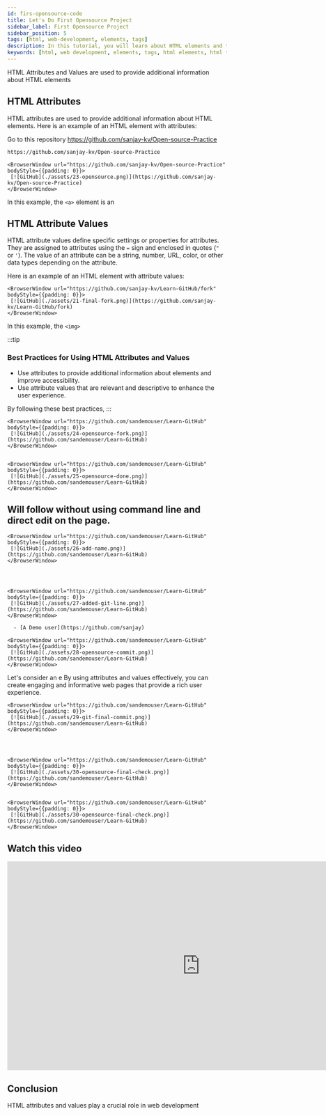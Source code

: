 ```yaml
---
id: firs-opensource-code
title: Let's Do First Opensource Project
sidebar_label: First Opensource Project
sidebar_position: 5
tags: [html, web-development, elements, tags]
description: In this tutorial, you will learn about HTML elements and tags. HTML elements are the building blocks of HTML pages, and tags are used to define the structure of the content.
keywords: [html, web development, elements, tags, html elements, html tags, html tutorial, html basics, web design, web pages, websites, html structure, html elements tutorial, html tags tutorial, html in 2024]
---
```


HTML Attributes and Values are used to provide additional information about HTML elements

## HTML Attributes

HTML attributes are used to provide additional information about HTML elements. 
Here is an example of an HTML element with attributes:

Go to this repository https://github.com/sanjay-kv/Open-source-Practice
```html title="fork the repository"
https://github.com/sanjay-kv/Open-source-Practice
```

    <BrowserWindow url="https://github.com/sanjay-kv/Open-source-Practice" bodyStyle={{padding: 0}}>    
     [![GitHub](./assets/23-opensource.png)](https://github.com/sanjay-kv/Open-source-Practice)
    </BrowserWindow>


In this example, the `<a>` element is an 

## HTML Attribute Values

HTML attribute values define specific settings or properties for attributes. They are assigned to attributes using the `=` sign and enclosed in quotes (`"` or `'`). The value of an attribute can be a string, number, URL, color, or other data types depending on the attribute.

Here is an example of an HTML element with attribute values:


    <BrowserWindow url="https://github.com/sanjay-kv/Learn-GitHub/fork" bodyStyle={{padding: 0}}>    
     [![GitHub](./assets/21-final-fork.png)](https://github.com/sanjay-kv/Learn-GitHub/fork)
    </BrowserWindow>


In this example, the `<img>`

:::tip
### Best Practices for Using HTML Attributes and Values

- Use attributes to provide additional information about elements and improve accessibility.
- Use attribute values that are relevant and descriptive to enhance the user experience.


By following these best practices, 
:::



    <BrowserWindow url="https://github.com/sandemouser/Learn-GitHub" bodyStyle={{padding: 0}}>    
     [![GitHub](./assets/24-opensource-fork.png)](https://github.com/sandemouser/Learn-GitHub)
    </BrowserWindow>


    <BrowserWindow url="https://github.com/sandemouser/Learn-GitHub" bodyStyle={{padding: 0}}>    
     [![GitHub](./assets/25-opensource-done.png)](https://github.com/sandemouser/Learn-GitHub)
    </BrowserWindow>


## Will follow without using command line and direct edit on the page. 




    <BrowserWindow url="https://github.com/sandemouser/Learn-GitHub" bodyStyle={{padding: 0}}>    
     [![GitHub](./assets/26-add-name.png)](https://github.com/sandemouser/Learn-GitHub)
    </BrowserWindow>




    <BrowserWindow url="https://github.com/sandemouser/Learn-GitHub" bodyStyle={{padding: 0}}>    
     [![GitHub](./assets/27-added-git-line.png)](https://github.com/sandemouser/Learn-GitHub)
    </BrowserWindow>

```html title="fork the repository"
  - [A Demo user](https://github.com/sanjay)
```

    <BrowserWindow url="https://github.com/sandemouser/Learn-GitHub" bodyStyle={{padding: 0}}>    
     [![GitHub](./assets/28-opensource-commit.png)](https://github.com/sandemouser/Learn-GitHub)
    </BrowserWindow>

Let's consider an e
By using attributes and values effectively, you can create engaging and informative web pages that provide a rich user experience.


    <BrowserWindow url="https://github.com/sandemouser/Learn-GitHub" bodyStyle={{padding: 0}}>    
     [![GitHub](./assets/29-git-final-commit.png)](https://github.com/sandemouser/Learn-GitHub)
    </BrowserWindow>




    <BrowserWindow url="https://github.com/sandemouser/Learn-GitHub" bodyStyle={{padding: 0}}>    
     [![GitHub](./assets/30-opensource-final-check.png)](https://github.com/sandemouser/Learn-GitHub)
    </BrowserWindow>


    <BrowserWindow url="https://github.com/sandemouser/Learn-GitHub" bodyStyle={{padding: 0}}>    
     [![GitHub](./assets/30-opensource-final-check.png)](https://github.com/sandemouser/Learn-GitHub)
    </BrowserWindow>

## Watch this video
<iframe width="883" height="480" src="https://www.youtube.com/embed/R7NReLBCT_8?list=PLrLTYhoDFx-kiuFiGQqVpYYZ56pIhUW63" title="How to do your first opensource on  GitHub" frameborder="0" allow="accelerometer; autoplay; clipboard-write; encrypted-media; gyroscope; picture-in-picture; web-share" referrerpolicy="strict-origin-when-cross-origin" allowfullscreen></iframe>


## Conclusion

HTML attributes and values play a crucial role in web development 